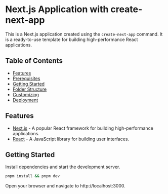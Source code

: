 # Next.js Application with create-next-app

This is a Next.js application created using the `create-next-app` command. It is a ready-to-use template for building high-performance React applications.

## Table of Contents

- [Features](#features)
- [Prerequisites](#prerequisites)
- [Getting Started](#getting-started)
- [Folder Structure](#folder-structure)
- [Customizing](#customizing)
- [Deployment](#deployment)

## Features

- [Next.js](https://nextjs.org/) - A popular React framework for building high-performance applications.
- [React](https://reactjs.org/) - A JavaScript library for building user interfaces.


## Getting Started

Install dependencies and start the development server.
```sh
pnpm install && pnpm dev
```
Open your browser and navigate to http://localhost:3000.